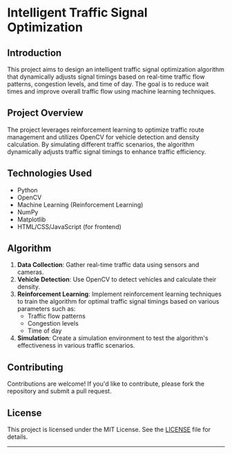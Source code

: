 # Intelligent Traffic Signal Optimization



## Introduction
This project aims to design an intelligent traffic signal optimization algorithm that dynamically adjusts signal timings based on real-time traffic flow patterns, congestion levels, and time of day. The goal is to reduce wait times and improve overall traffic flow using machine learning techniques.

## Project Overview
The project leverages reinforcement learning to optimize traffic route management and utilizes OpenCV for vehicle detection and density calculation. By simulating different traffic scenarios, the algorithm dynamically adjusts traffic signal timings to enhance traffic efficiency.

## Technologies Used
- Python
- OpenCV
- Machine Learning (Reinforcement Learning)
- NumPy
- Matplotlib
- HTML/CSS/JavaScript (for frontend)

## Algorithm
1. **Data Collection**: Gather real-time traffic data using sensors and cameras.
2. **Vehicle Detection**: Use OpenCV to detect vehicles and calculate their density.
3. **Reinforcement Learning**: Implement reinforcement learning techniques to train the algorithm for optimal traffic signal timings based on various parameters such as:
   - Traffic flow patterns
   - Congestion levels
   - Time of day
4. **Simulation**: Create a simulation environment to test the algorithm's effectiveness in various traffic scenarios.


## Contributing
Contributions are welcome! If you'd like to contribute, please fork the repository and submit a pull request.

## License
This project is licensed under the MIT License. See the [LICENSE](LICENSE) file for details.

---
